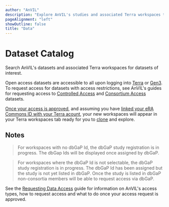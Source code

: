 ```yaml
---
author: "AnVIL"
description: "Explore AnVIL's studies and associated Terra workspaces to discover datasets of interest."
pageAlignment: "left"
showOutline: false
title: "Data"
---
```


# Dataset Catalog

Search AnVIL's datasets and associated Terra workspaces for datasets of interest.

Open access datasets are accessible to all upon logging into [Terra](https://anvil.terra.bio/#workspaces)  or [Gen3](https://gen3.theanvil.io). To request access for datasets with access restrictions, see AnVIL's guides for requesting access to [Controlled Access](/learn/accessing-data/requesting-data-access#accessing-controlled-access-data) and [Consortium Access](/learn/accessing-data/requesting-data-access#accessing-consortium-access-data) datasets.

[Once your access is approved](/learn/accessing-data/requesting-data-access#once-your-access-is-granted), and assuming you have [linked your eRA Commons ID with your Terra acount](https://support.terra.bio/hc/en-us/articles/360038086332-Linking-Terra-to-External-Servers), your new workspaces will appear in your Terra workspaces tab ready for you to [clone](https://support.terra.bio/hc/en-us/articles/360026130851-How-to-clone-a-workspace) and explore. 


<data-dashboard></data-dashboard>

## Notes

> For workspaces with no dbGaP Id, the dbGaP study registration is in progress. The dbGap Ids will be displayed once assigned by dbGaP. 

>For workspaces where the dbGaP Id is not selectable, the dbGaP study registration is in progress.  The dbGaP Id has been assigned but the study is not yet listed in dbGaP. Once the study is listed in dbGaP non-consortia members will be able to request access via dbGaP.

 See the [Requesting Data Access](/learn/accessing-data/requesting-data-access) guide for information on AnVIL's access types, how to request access and what to do once your access request is approved.
